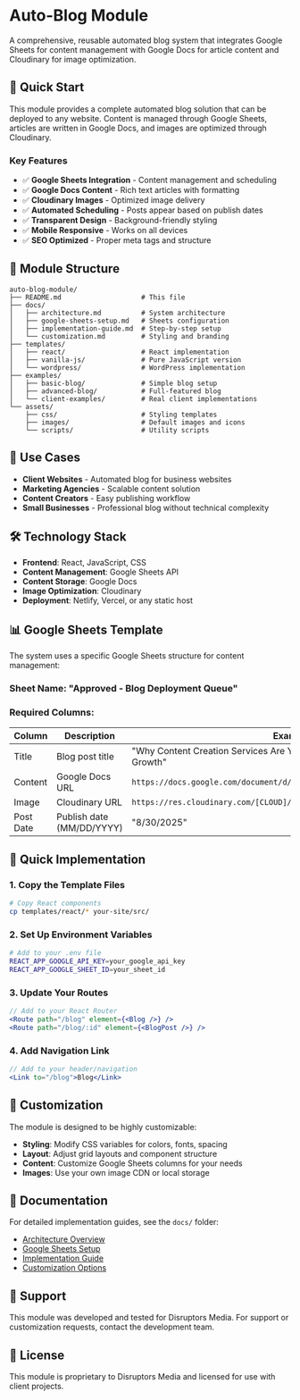 # Auto-Blog Module

A comprehensive, reusable automated blog system that integrates Google Sheets for content management with Google Docs for article content and Cloudinary for image optimization.

## 🚀 Quick Start

This module provides a complete automated blog solution that can be deployed to any website. Content is managed through Google Sheets, articles are written in Google Docs, and images are optimized through Cloudinary.

### Key Features

- ✅ **Google Sheets Integration** - Content management and scheduling
- ✅ **Google Docs Content** - Rich text articles with formatting
- ✅ **Cloudinary Images** - Optimized image delivery
- ✅ **Automated Scheduling** - Posts appear based on publish dates
- ✅ **Transparent Design** - Background-friendly styling
- ✅ **Mobile Responsive** - Works on all devices
- ✅ **SEO Optimized** - Proper meta tags and structure

## 📁 Module Structure

```
auto-blog-module/
├── README.md                    # This file
├── docs/                       
│   ├── architecture.md          # System architecture
│   ├── google-sheets-setup.md   # Sheets configuration
│   ├── implementation-guide.md  # Step-by-step setup
│   └── customization.md         # Styling and branding
├── templates/
│   ├── react/                   # React implementation
│   ├── vanilla-js/              # Pure JavaScript version
│   └── wordpress/               # WordPress implementation
├── examples/
│   ├── basic-blog/              # Simple blog setup
│   ├── advanced-blog/           # Full-featured blog
│   └── client-examples/         # Real client implementations
└── assets/
    ├── css/                     # Styling templates
    ├── images/                  # Default images and icons
    └── scripts/                 # Utility scripts
```

## 🎯 Use Cases

- **Client Websites** - Automated blog for business websites
- **Marketing Agencies** - Scalable content solution
- **Content Creators** - Easy publishing workflow
- **Small Businesses** - Professional blog without technical complexity

## 🛠 Technology Stack

- **Frontend**: React, JavaScript, CSS
- **Content Management**: Google Sheets API
- **Content Storage**: Google Docs
- **Image Optimization**: Cloudinary
- **Deployment**: Netlify, Vercel, or any static host

## 📊 Google Sheets Template

The system uses a specific Google Sheets structure for content management:

### Sheet Name: "Approved - Blog Deployment Queue"
### Required Columns:

| Column | Description | Example |
|--------|-------------|---------|
| Title | Blog post title | "Why Content Creation Services Are Your Business's Secret Weapon for Growth" |
| Content | Google Docs URL | `https://docs.google.com/document/d/[DOC_ID]/edit?usp=sharing` |
| Image | Cloudinary URL | `https://res.cloudinary.com/[CLOUD]/image/upload/v[VERSION]/[IMAGE].png` |
| Post Date | Publish date (MM/DD/YYYY) | "8/30/2025" |

## 🔧 Quick Implementation

### 1. Copy the Template Files
```bash
# Copy React components
cp templates/react/* your-site/src/
```

### 2. Set Up Environment Variables
```bash
# Add to your .env file
REACT_APP_GOOGLE_API_KEY=your_google_api_key
REACT_APP_GOOGLE_SHEET_ID=your_sheet_id
```

### 3. Update Your Routes
```jsx
// Add to your React Router
<Route path="/blog" element={<Blog />} />
<Route path="/blog/:id" element={<BlogPost />} />
```

### 4. Add Navigation Link
```jsx
// Add to your header/navigation
<Link to="/blog">Blog</Link>
```

## 🎨 Customization

The module is designed to be highly customizable:

- **Styling**: Modify CSS variables for colors, fonts, spacing
- **Layout**: Adjust grid layouts and component structure
- **Content**: Customize Google Sheets columns for your needs
- **Images**: Use your own image CDN or local storage

## 📖 Documentation

For detailed implementation guides, see the `docs/` folder:

- [Architecture Overview](docs/architecture.md)
- [Google Sheets Setup](docs/google-sheets-setup.md) 
- [Implementation Guide](docs/implementation-guide.md)
- [Customization Options](docs/customization.md)

## 🔧 Support

This module was developed and tested for Disruptors Media. For support or customization requests, contact the development team.

## 📝 License

This module is proprietary to Disruptors Media and licensed for use with client projects.